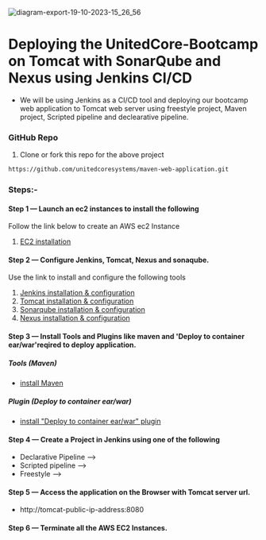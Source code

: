 ![diagram-export-19-10-2023-15_26_56](https://github.com/unitedcoresystems/Bootcampclass-2023/assets/63193071/ae81cca1-8040-499e-a37b-a22eec082ee3)

# Deploying the UnitedCore-Bootcamp on Tomcat with SonarQube and Nexus using Jenkins CI/CD

- We will be using Jenkins as a CI/CD tool and deploying our bootcamp web application to Tomcat web server using freestyle project, Maven project, Scripted pipeline and declearative pipeline. 

### GitHub Repo 

1. Clone or fork this repo for the above project 
```sh
https://github.com/unitedcoresystems/maven-web-application.git
```

### Steps:-

#### Step 1 — Launch an ec2 instances to install the following 

Follow the link below to create an AWS ec2 Instance      

1. [EC2 installation](unitedcoresystems/Bootcampclass-2023/Package_management/EC2_Instances)

#### Step 2 — Configure Jenkins, Tomcat, Nexus and sonaqube. 

Use the link to install and configure the following tools 

1. [Jenkins installation & configuration](unitedcoresystems/Bootcampclass-2023/Package_management/Jenkins_installation)
2. [Tomcat installation & configuration](unitedcoresystems/Bootcampclass-2023/Package_management/Tomcat_installation)
3. [Sonarqube installation & configuration](unitedcoresystems/Bootcampclass-2023/Package_management/SonarQube_installation)
4. [Nexus installation & configuration](unitedcoresystems/Bootcampclass-2023/Package_management/Nexus_installation)

#### Step 3 — Install Tools and Plugins like maven and 'Deploy to container ear/war'reqired to deploy application.

##### Tools (Maven) 

- [install Maven]()

##### Plugin (Deploy to container ear/war)

- [install "Deploy to container ear/war" plugin](unitedcoresystems/Bootcampclass-2023/Jenkins_CI-CD/plugins/deploy2container.md)

#### Step 4 — Create a Project in Jenkins using one of the following 

   - Declarative Pipeline -->
   - Scripted pipeline --> 
   - Freestyle --> 

#### Step 5 — Access the application on the Browser with Tomcat server url.

- http://tomcat-public-ip-address:8080

#### Step 6 — Terminate all the AWS EC2 Instances.
